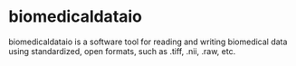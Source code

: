 # biomedicaldataio
biomedicaldataio is a software tool for reading and writing biomedical data using standardized, open formats, such as .tiff, .nii, .raw, etc. 
